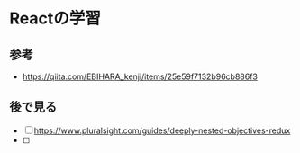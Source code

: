 # Reactの学習
## 参考
- https://qiita.com/EBIHARA_kenji/items/25e59f7132b96cb886f3

## 後で見る
- [ ] https://www.pluralsight.com/guides/deeply-nested-objectives-redux
- [ ] 
